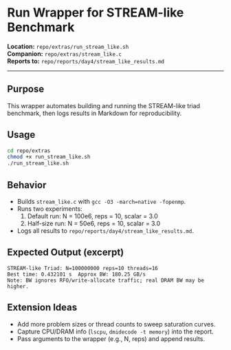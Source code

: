 # Run Wrapper for STREAM-like Benchmark

**Location:** `repo/extras/run_stream_like.sh`  
**Companion:** `repo/extras/stream_like.c`  
**Reports to:** `repo/reports/day4/stream_like_results.md`

---

## Purpose
This wrapper automates building and running the STREAM-like triad benchmark, then logs results in Markdown for reproducibility.

## Usage
```bash
cd repo/extras
chmod +x run_stream_like.sh
./run_stream_like.sh
```

## Behavior
- Builds `stream_like.c` with `gcc -O3 -march=native -fopenmp`.  
- Runs two experiments:
  1. Default run: N = 100e6, reps = 10, scalar = 3.0  
  2. Half-size run: N = 50e6, reps = 10, scalar = 3.0  
- Logs all results to `repo/reports/day4/stream_like_results.md`.  

## Expected Output (excerpt)
```text
STREAM-like Triad: N=100000000 reps=10 threads=16
Best time: 0.432101 s  Approx BW: 180.25 GB/s
Note: BW ignores RFO/write-allocate traffic; real DRAM BW may be higher.
```

## Extension Ideas
- Add more problem sizes or thread counts to sweep saturation curves.  
- Capture CPU/DRAM info (`lscpu`, `dmidecode -t memory`) into the report.  
- Pass arguments to the wrapper (e.g., N, reps) and append results.  
